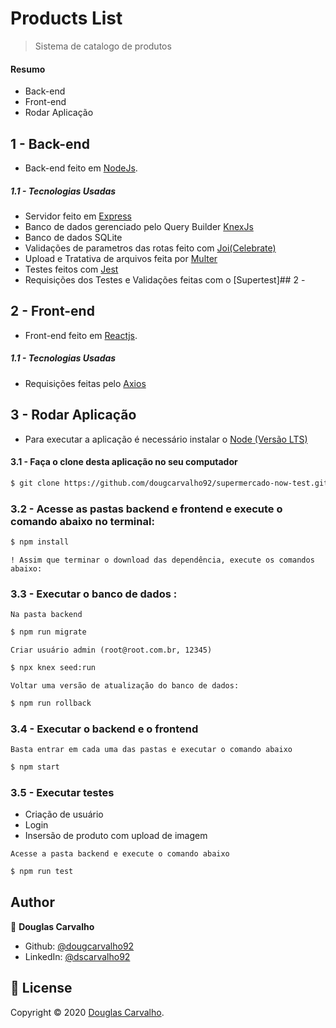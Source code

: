# Products List
> Sistema de catalogo de produtos

#### Resumo

- Back-end
- Front-end
- Rodar Aplicação
## 1 - Back-end
  - Back-end feito em [NodeJs]().

##### 1.1 - Tecnologias Usadas
- Servidor feito em [Express](https://expressjs.com/pt-br/)
- Banco de dados gerenciado pelo Query Builder [KnexJs](http://knexjs.org/)
- Banco de dados SQLite
- Validações de parametros das rotas feito com [Joi(Celebrate)](https://github.com/arb/celebrate)
- Upload e Tratativa de arquivos feita por [Multer](https://www.npmjs.com/package/multer)
- Testes feitos com [Jest](https://jestjs.io/docs/en/api)
- Requisições dos Testes e Validações feitas com o [Supertest]## 2 - 

## 2 - Front-end
 - Front-end feito em [Reactjs]().
##### 1.1 - Tecnologias Usadas
- Requisições feitas pelo [Axios](https://github.com/axios/axios)
## 3 - Rodar Aplicação
- Para executar a aplicação é necessário instalar o [Node (Versão LTS)](https://nodejs.org/en/)
#### 3.1 - Faça o clone desta aplicação no seu computador

```sh
$ git clone https://github.com/dougcarvalho92/supermercado-now-test.git
```   
### 3.2 - Acesse as pastas backend e frontend e execute o comando abaixo no terminal:

```sh
$ npm install
```
`! Assim que terminar o download das dependência, execute os comandos abaixo:`
 
### 3.3 - Executar o banco de dados :   
`Na pasta backend`
```sh
$ npm run migrate
```
`Criar usuário admin (root@root.com.br, 12345)`
```sh
$ npx knex seed:run 
```
`Voltar uma versão de atualização do banco de dados:`   
```sh
$ npm run rollback
```
### 3.4 - Executar o backend e o frontend
`Basta entrar em cada uma das pastas e executar o comando abaixo`
```sh
$ npm start
```
### 3.5 - Executar testes
- Criação de usuário
- Login
- Insersão de produto com upload de imagem

 `Acesse a pasta backend e execute o comando abaixo`

```sh
$ npm run test
```

## Author

👤 **Douglas Carvalho**

* Github: [@dougcarvalho92](https://github.com/dougcarvalho92)
* LinkedIn: [@dscarvalho92](https://linkedin.com/in/dscarvalho92)

## 📝 License

Copyright © 2020 [Douglas Carvalho](https://github.com/dougcarvalho92).
